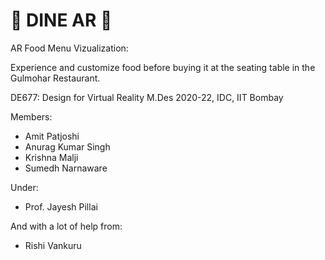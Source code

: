 # 🤳 DINE AR 🍝
 AR Food Menu Vizualization:
 
 Experience and customize food before buying it at the seating table in the Gulmohar Restaurant.
 
 DE677: Design for Virtual Reality
 M.Des 2020-22, IDC, IIT Bombay
 
 Members:
 - Amit Patjoshi
 - Anurag Kumar Singh
 - Krishna Malji
 - Sumedh Narnaware

Under:
- Prof. Jayesh Pillai

And with a lot of help from:
- Rishi Vankuru

